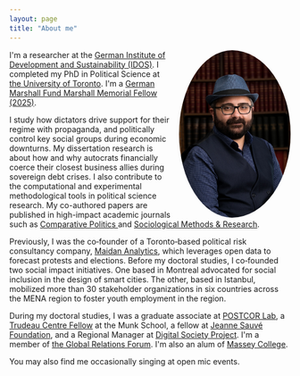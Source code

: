 ```yaml
---
layout: page
title: "About me"
---
```


<img src="/assets/img/prof_pic.jpg" align="right" width="200px" style="border-radius:50%;padding-left:10px"/>

I'm a researcher at the [German Institute of Development and Sustainability (IDOS)](https://www.idos-research.de/en/research-staff/sinanoglu-semuhi/). I completed my PhD in Political Science at [the University of Toronto](https://politics.utoronto.ca/). I'm a [German Marshall Fund Marshall Memorial Fellow (2025)](https://www.gmfus.org/marshall-memorial-fellowship). 

I study how dictators drive support for their regime with propaganda, and politically control key social groups during economic downturns. My dissertation research is about how and why autocrats financially coerce their closest business allies during sovereign debt crises. I also contribute to the computational and experimental methodological tools in political science research. My co-authored papers are published in high-impact academic journals such as <a href="https://jcp.gc.cuny.edu"> Comparative Politics </a> and [Sociological Methods & Research](https://journals.sagepub.com/home/smr). 

Previously, I was the co‑founder of a Toronto‑based political risk consultancy company, [Maidan Analytics](https://maidan.ca/), which leverages open data to forecast protests and elections. Before my doctoral studies, I co‑founded two social impact initiatives. One based in Montreal advocated for social inclusion in the design of smart cities. The other, based in Istanbul, mobilized more than 30 stakeholder organizations in six countries across the MENA region to foster youth employment in the region. 

During my doctoral studies, I was a graduate associate at [POSTCOR Lab](https://www.postcorlab.com/), a [Trudeau Centre Fellow](https://munkschool.utoronto.ca/trudeau-centre) at the Munk School, a fellow at [Jeanne Sauvé Foundation](https://jeannesauve.org/fellows/), and a Regional Manager at [Digital Society Project](http://digitalsocietyproject.org/the-team/). I'm a member of [the Global Relations Forum](https://www.gif.org.tr/homepage). I'm also an alum of [Massey College](https://www.masseycollege.ca/). 

You may also find me occasionally singing at open mic events.

<br clear="left"/>

